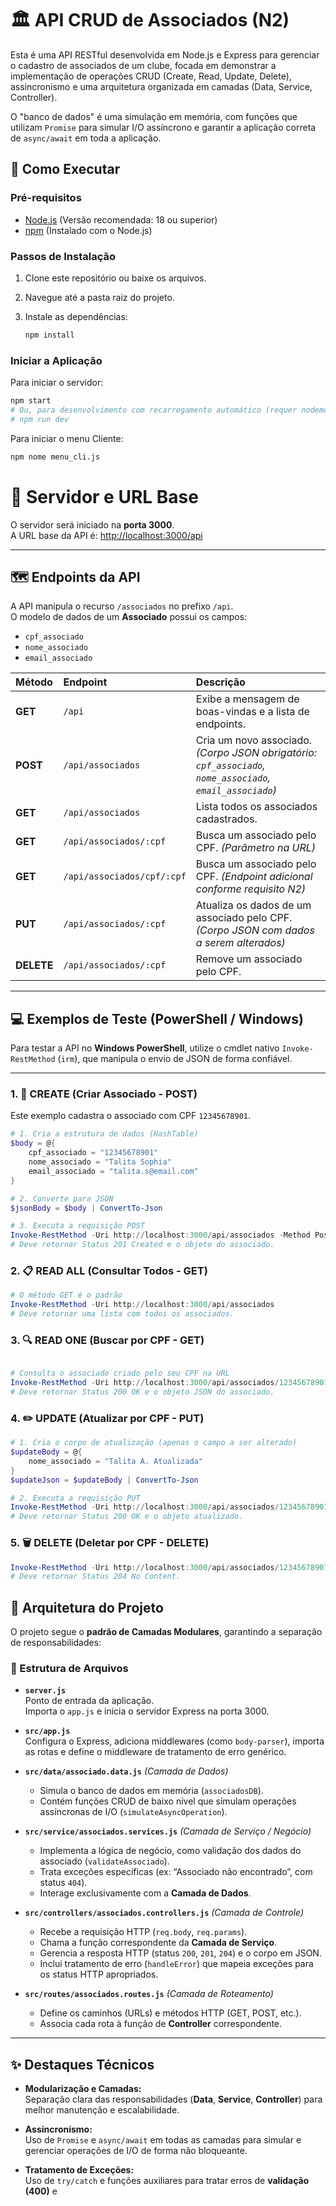 # 🏛️ API CRUD de Associados (N2)

Esta é uma API RESTful desenvolvida em Node.js e Express para gerenciar o cadastro de associados de um clube, focada em demonstrar a implementação de operações CRUD (Create, Read, Update, Delete), assincronismo e uma arquitetura organizada em camadas (Data, Service, Controller).

O "banco de dados" é uma simulação em memória, com funções que utilizam `Promise` para simular I/O assíncrono e garantir a aplicação correta de `async/await` em toda a aplicação.

## 🚀 Como Executar

### Pré-requisitos
* [Node.js](https://nodejs.org/) (Versão recomendada: 18 ou superior)
* [npm](https://www.npmjs.com/) (Instalado com o Node.js)

### Passos de Instalação

1.  Clone este repositório ou baixe os arquivos.
2.  Navegue até a pasta raiz do projeto.
3.  Instale as dependências:

    ```bash
    npm install
    ```

### Iniciar a Aplicação

Para iniciar o servidor:

```bash
npm start
# Ou, para desenvolvimento com recarregamento automático (requer nodemon instalado globalmente ou como devDependency):
# npm run dev
```

Para iniciar o menu Cliente:

```bash
npm nome menu_cli.js
```

# 🚀 Servidor e URL Base

O servidor será iniciado na **porta 3000**.  
A URL base da API é: [http://localhost:3000/api](http://localhost:3000/api)

---

## 🗺️ Endpoints da API

A API manipula o recurso `/associados` no prefixo `/api`.  
O modelo de dados de um **Associado** possui os campos:

- `cpf_associado`
- `nome_associado`
- `email_associado`

| Método | Endpoint | Descrição |
|:-------|:----------|:-----------|
| **GET** | `/api` | Exibe a mensagem de boas-vindas e a lista de endpoints. |
| **POST** | `/api/associados` | Cria um novo associado. <br>*(Corpo JSON obrigatório: `cpf_associado`, `nome_associado`, `email_associado`)* |
| **GET** | `/api/associados` | Lista todos os associados cadastrados. |
| **GET** | `/api/associados/:cpf` | Busca um associado pelo CPF. *(Parâmetro na URL)* |
| **GET** | `/api/associados/cpf/:cpf` | Busca um associado pelo CPF. *(Endpoint adicional conforme requisito N2)* |
| **PUT** | `/api/associados/:cpf` | Atualiza os dados de um associado pelo CPF. *(Corpo JSON com dados a serem alterados)* |
| **DELETE** | `/api/associados/:cpf` | Remove um associado pelo CPF. |

---

## 💻 Exemplos de Teste (PowerShell / Windows)

Para testar a API no **Windows PowerShell**, utilize o cmdlet nativo `Invoke-RestMethod` (`irm`), que manipula o envio de JSON de forma confiável.

---

### 1. 🧩 CREATE (Criar Associado - POST)

Este exemplo cadastra o associado com CPF `12345678901`.

```powershell
# 1. Cria a estrutura de dados (HashTable)
$body = @{
    cpf_associado = "12345678901"
    nome_associado = "Talita Sophia"
    email_associado = "talita.s@email.com"
} 

# 2. Converte para JSON
$jsonBody = $body | ConvertTo-Json

# 3. Executa a requisição POST
Invoke-RestMethod -Uri http://localhost:3000/api/associados -Method Post -Body $jsonBody -ContentType "application/json"
# Deve retornar Status 201 Created e o objeto do associado.
```

### 2. 📋 READ ALL (Consultar Todos - GET)

```powershell
# O método GET é o padrão
Invoke-RestMethod -Uri http://localhost:3000/api/associados
# Deve retornar uma lista com todos os associados.
```

### 3. 🔍 READ ONE (Buscar por CPF - GET)

```powershell

# Consulta o associado criado pelo seu CPF na URL
Invoke-RestMethod -Uri http://localhost:3000/api/associados/12345678901
# Deve retornar Status 200 OK e o objeto JSON do associado.
```

### 4. ✏️ UPDATE (Atualizar por CPF - PUT)

```powershell
# 1. Cria o corpo de atualização (apenas o campo a ser alterado)
$updateBody = @{
    nome_associado = "Talita A. Atualizada"
} 
$updateJson = $updateBody | ConvertTo-Json

# 2. Executa a requisição PUT
Invoke-RestMethod -Uri http://localhost:3000/api/associados/12345678901 -Method Put -Body $updateJson -ContentType "application/json"
# Deve retornar Status 200 OK e o objeto atualizado.
```

### 5. 🗑️ DELETE (Deletar por CPF - DELETE)

```powershell
Invoke-RestMethod -Uri http://localhost:3000/api/associados/12345678901 -Method Delete
# Deve retornar Status 204 No Content.
```

## 📐 Arquitetura do Projeto

O projeto segue o **padrão de Camadas Modulares**, garantindo a separação de responsabilidades:

### 🧩 Estrutura de Arquivos

- **`server.js`**  
  Ponto de entrada da aplicação.  
  Importa o `app.js` e inicia o servidor Express na porta 3000.

- **`src/app.js`**  
  Configura o Express, adiciona middlewares (como `body-parser`), importa as rotas e define o middleware de tratamento de erro genérico.

- **`src/data/associado.data.js`** *(Camada de Dados)*  
  - Simula o banco de dados em memória (`associadosDB`).  
  - Contém funções CRUD de baixo nível que simulam operações assíncronas de I/O (`simulateAsyncOperation`).

- **`src/service/associados.services.js`** *(Camada de Serviço / Negócio)*  
  - Implementa a lógica de negócio, como validação dos dados do associado (`validateAssociado`).  
  - Trata exceções específicas (ex: “Associado não encontrado”, com status `404`).  
  - Interage exclusivamente com a **Camada de Dados**.

- **`src/controllers/associados.controllers.js`** *(Camada de Controle)*  
  - Recebe a requisição HTTP (`req.body`, `req.params`).  
  - Chama a função correspondente da **Camada de Serviço**.  
  - Gerencia a resposta HTTP (status `200`, `201`, `204`) e o corpo em JSON.  
  - Inclui tratamento de erro (`handleError`) que mapeia exceções para os status HTTP apropriados.

- **`src/routes/associados.routes.js`** *(Camada de Roteamento)*  
  - Define os caminhos (URLs) e métodos HTTP (GET, POST, etc.).  
  - Associa cada rota à função de **Controller** correspondente.

---

## ✨ Destaques Técnicos

- **Modularização e Camadas:**  
  Separação clara das responsabilidades (**Data**, **Service**, **Controller**) para melhor manutenção e escalabilidade.

- **Assincronismo:**  
  Uso de `Promise` e `async/await` em todas as camadas para simular e gerenciar operações de I/O de forma não bloqueante.

- **Tratamento de Exceções:**  
  Uso de `try/catch` e funções auxiliares para tratar erros de **validação (400)** e
